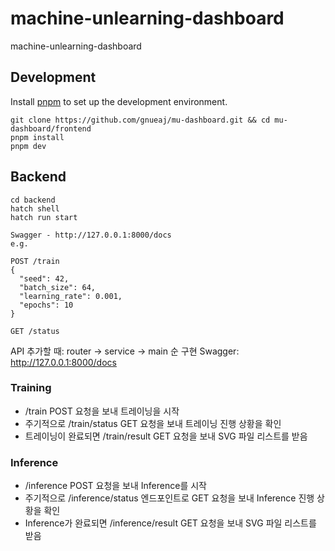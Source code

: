# machine-unlearning-dashboard
machine-unlearning-dashboard

## Development

Install [pnpm](https://pnpm.io/installation) to set up the development environment.

```shell
git clone https://github.com/gnueaj/mu-dashboard.git && cd mu-dashboard/frontend
pnpm install
pnpm dev
```

## Backend
```shell
cd backend
hatch shell
hatch run start

Swagger - http://127.0.0.1:8000/docs
e.g. 

POST /train
{
  "seed": 42,
  "batch_size": 64,
  "learning_rate": 0.001,
  "epochs": 10
}

GET /status
```
API 추가할 때: router -> service -> main 순 구현
Swagger: http://127.0.0.1:8000/docs

### Training
- /train POST 요청을 보내 트레이닝을 시작
- 주기적으로 /train/status GET 요청을 보내 트레이닝 진행 상황을 확인
- 트레이닝이 완료되면 /train/result GET 요청을 보내 SVG 파일 리스트를 받음

### Inference
- /inference POST 요청을 보내 Inference를 시작
- 주기적으로 /inference/status 엔드포인트로 GET 요청을 보내 Inference 진행 상황을 확인
- Inference가 완료되면 /inference/result GET 요청을 보내 SVG 파일 리스트를 받음